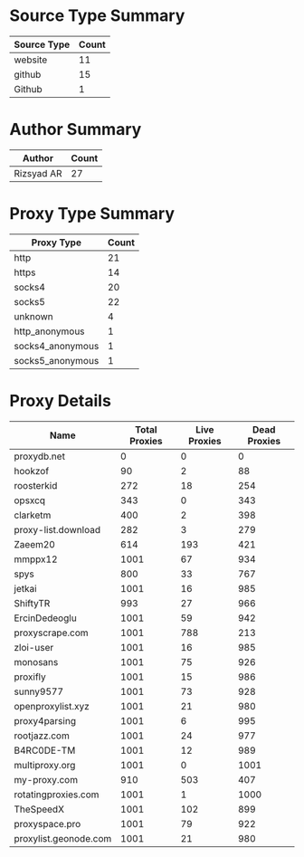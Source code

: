 # Source Type Summary

| Source Type | Count |
|-------------|-------|
| website | 11 |
| github | 15 |
| Github | 1 |


# Author Summary

| Author | Count |
|--------|-------|
| Rizsyad AR | 27 |


# Proxy Type Summary

| Proxy Type | Count |
|------------|-------|
| http | 21 |
| https | 14 |
| socks4 | 20 |
| socks5 | 22 |
| unknown | 4 |
| http_anonymous | 1 |
| socks4_anonymous | 1 |
| socks5_anonymous | 1 |


# Proxy Details

| Name | Total Proxies | Live Proxies | Dead Proxies |
|------|---------------|--------------|---------------|
| proxydb.net | 0 | 0 | 0 |
| hookzof | 90 | 2 | 88 |
| roosterkid | 272 | 18 | 254 |
| opsxcq | 343 | 0 | 343 |
| clarketm | 400 | 2 | 398 |
| proxy-list.download | 282 | 3 | 279 |
| Zaeem20 | 614 | 193 | 421 |
| mmppx12 | 1001 | 67 | 934 |
| spys | 800 | 33 | 767 |
| jetkai | 1001 | 16 | 985 |
| ShiftyTR | 993 | 27 | 966 |
| ErcinDedeoglu | 1001 | 59 | 942 |
| proxyscrape.com | 1001 | 788 | 213 |
| zloi-user | 1001 | 16 | 985 |
| monosans | 1001 | 75 | 926 |
| proxifly | 1001 | 15 | 986 |
| sunny9577 | 1001 | 73 | 928 |
| openproxylist.xyz | 1001 | 21 | 980 |
| proxy4parsing | 1001 | 6 | 995 |
| rootjazz.com | 1001 | 24 | 977 |
| B4RC0DE-TM | 1001 | 12 | 989 |
| multiproxy.org | 1001 | 0 | 1001 |
| my-proxy.com | 910 | 503 | 407 |
| rotatingproxies.com | 1001 | 1 | 1000 |
| TheSpeedX | 1001 | 102 | 899 |
| proxyspace.pro | 1001 | 79 | 922 |
| proxylist.geonode.com | 1001 | 21 | 980 |
